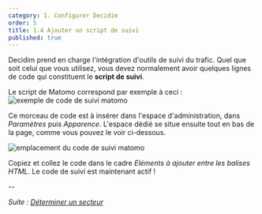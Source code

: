 ```yaml
---
category: 1. Configurer Decidim
order: 5
title: 1.4 Ajouter un script de suivi
published: true
---
```

Decidim prend en charge l'intégration d'outils de suivi du trafic. Quel que soit celui que vous utilisez, vous devez normalement avoir quelques lignes de code qui constituent le **script de suivi**. 

Le script de Matomo correspond par exemple à ceci :
![exemple de code de suivi matomo]({{site.baseurl}}/images/exemple_code_matomo.png)


Ce morceau de code est à insérer dans l'espace d'administration, dans _Paramètres_ puis _Apparence_. L'espace dédié se situe ensuite tout en bas de la page, comme vous pouvez le voir ci-dessous.

![emplacement du code de suivi matomo]({{site.baseurl}}/images/code_suivi.jpg)

Copiez et collez le code dans le cadre _Eléments à ajouter entre les balises HTML_. Le code de suivi est maintenant actif !

--

*Suite : [Déterminer un secteur]({{.site.baseurl}}/1-configurer-decidim/5-determiner-secteur-application)*